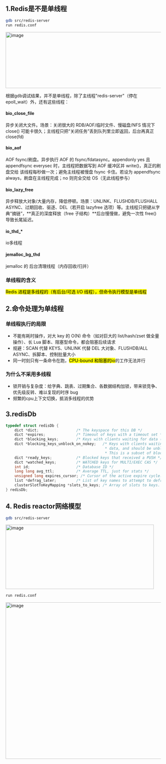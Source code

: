 ## 1.Redis是不是单线程
```bash
gdb src/redis-server
run redis.conf
```

<img width="1106" height="182" alt="image" src="https://github.com/user-attachments/assets/32a83d5a-dcfe-42e2-8f54-6c9c6ef8d7db" />


根据gdb调试结果，并不是单线程，除了主线程"redis-server"（停在 epoll_wait）外，还有这些线程：
#### bio_close_file
异步关闭大文件。场景：关闭很大的 RDB/AOF/临时文件、慢磁盘/NFS 情况下 close() 可能卡很久；主线程只把“关闭任务”丢到队列里立即返回，后台再真正 close(fd)
#### bio_aof
AOF fsync/刷盘。异步执行 AOF 的 fsync/fdatasync。appendonly yes 且 appendfsync everysec 时，主线程把数据写到 AOF 缓冲区并 write()，真正的刷盘交给
该线程每秒做一次；避免主线程被慢盘 fsync 卡住。若设为 appendfsync always，刷盘在主线程完成；no 则完全交给 OS（无此线程参与）
#### bio_lazy_free
异步释放大对象/大量内存，降低停顿。场景：UNLINK、FLUSHDB/FLUSHALL ASYNC、过期回收、驱逐、DEL（若开启 lazyfree 选项）等。主线程只把键从字典“摘链”，**真正的深度释放（free 子结构）**后台慢慢做，避免一次性 free() 导致长尾延迟。
#### io_thd_*
io多线程
#### jemalloc_bg_thd
jemalloc 的 后台清理线程（内存回收/归并）

### 单线程的含义
<mark>Redis 进程是多线程的（有后台/可选 I/O 线程），但命令执行模型是单线程</mark>


## 2.命令处理为单线程
### 单线程执行的局限
- 不能有耗时操作，对大 key 的 O(N) 命令（如对巨大的 list/hash/zset 做全量操作）、长 Lua 脚本、阻塞型命令，都会阻塞后续请求
- 规避：SCAN 代替 KEYS、UNLINK 代替 DEL 大对象、FLUSHDB/ALL ASYNC、拆脚本、控制批量大小
- 同一时刻只有一条命令在跑，<mark>CPU-bound 和阻塞的io</mark>的工作无法并行

### 为什么不采用多线程
- 锁开销与复杂度：给字典、跳表、过期集合、各数据结构加锁，带来锁竞争、优先级反转、难以复现的时序 bug
- 频繁的cpu上下文切换，抵消多线程的优势

## 3.redisDb

```c
typedef struct redisDb {
    dict *dict;                 /* The keyspace for this DB */
    dict *expires;              /* Timeout of keys with a timeout set */
    dict *blocking_keys;        /* Keys with clients waiting for data (BLPOP)*/
    dict *blocking_keys_unblock_on_nokey;   /* Keys with clients waiting for
                                             * data, and should be unblocked if key is deleted (XREADEDGROUP).
                                             * This is a subset of blocking_keys*/
    dict *ready_keys;           /* Blocked keys that received a PUSH */
    dict *watched_keys;         /* WATCHED keys for MULTI/EXEC CAS */
    int id;                     /* Database ID */
    long long avg_ttl;          /* Average TTL, just for stats */
    unsigned long expires_cursor; /* Cursor of the active expire cycle. */
    list *defrag_later;         /* List of key names to attempt to defrag one by one, gradually. */
    clusterSlotToKeyMapping *slots_to_keys; /* Array of slots to keys. Only used in cluster mode (db 0). */
} redisDb;
```

## 4. Redis reactor网络模型
```bash
gdb src/redis-server
```
<img width="481" height="209" alt="image" src="https://github.com/user-attachments/assets/8ada3a30-43f3-42d9-acb5-e61976adc411" />

```bash
run redis.conf
```

<img width="728" height="508" alt="image" src="https://github.com/user-attachments/assets/c51ab824-f43b-48de-9fd6-7e904ad73fd7" />



###
